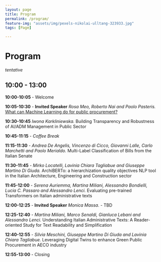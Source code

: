 ```yaml
---
layout: page
title: Program
permalink: /program/
feature-img: "assets/img/pexels-nikolai-ulltang-323933.jpg"
tags: [Page]

---
```

# Program 
*tentative*

## 10:00 - 13:00
**10:00-10:05** - Welcome

**10:05-10:30** - **Invited Speaker**
*Rosa Meo, Roberto Nai and Paolo Pasteris.* [What can Machine Learning do for public procurement?](https://aixpa.github.io/speakers#rosameo)

**10:30-10:45**
*Iwona Karkliniewska.* Building Transparency and Robustness of AI/ADM Management in Public Sector

**10:45-11:15** - *Coffee Break*

**11:15-11:30** - *Andrea De Angelis, Vincenzo di Cicco, Giovanni Lalle, Carlo Marchetti and Paolo Merialdo.* Multi-Label Classification of Bills from the Italian Senate

**11:30-11:45** - *Mirko Locatelli, Lavinia Chiara Tagliabue and Giuseppe Martino Di Giuda.* ArchiBERTo: a hierarchization quality objectives NLP tool in the Italian Architecture, Engineering and Construction sector

**11:45-12:00** - *Serena Auriemma, Martina Miliani, Alessandro Bondielli, Lucia C. Passaro and Alessandro Lenci.* Evaluating pre-trained Transformers on Italian administrative texts

**12:00-12:25** - **Invited Speaker**
*Monica Massa.* - TBD

**12:25-12:40** - *Martina Miliani, Marco Senaldi, Gianluca Lebani and Alessandro Lenci.* Understanding Italian Administrative Texts: A Reader-oriented Study for Text Readability and Simplification

**12:40-12:55** - *Silvia Meschini, Giuseppe Martino Di Giuda and Lavinia Chiara Tagliabue.* Leveraging Digital Twins to enhance Green Public Procurement in AECO industry

**12:55-13:00** - Closing
